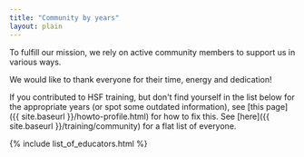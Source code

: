 ```yaml
---
title: "Community by years"
layout: plain
---
```


To fulfill our mission, we rely on active community members to support us in various ways.

We would like to thank everyone for their time, energy and dedication!

If you contributed to HSF training, but don't find yourself in the list below for the appropriate years (or spot some outdated information), see [this page]({{ site.baseurl }}/howto-profile.html) for how to fix this. 
See [here]({{ site.baseurl }}/training/community) for a flat list of everyone.

{% include list_of_educators.html %}
